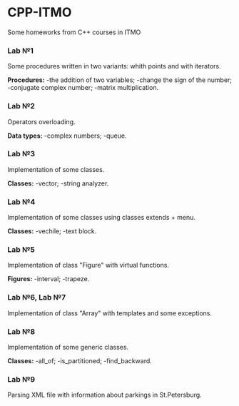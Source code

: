 ﻿# CPP-ITMO
Some homeworks from C++ courses in ITMO

### Lab №1

Some procedures written in two variants: whith points and with iterators.

  **Procedures:**
-the addition of two variables;
-change the sign of the number;
-conjugate complex number;
-matrix multiplication.

### Lab №2

Operators overloading.

  **Data types:**
-complex numbers;
-queue.

### Lab №3

Implementation of some classes.

  **Classes:**
-vector;
-string analyzer.

### Lab №4

Implementation of some classes using classes extends + menu.

  **Classes:**
-vechile;
-text block.

### Lab №5

Implementation of class "Figure" with virtual functions.

  **Figures:**
-interval;
-trapeze.

### Lab №6, Lab №7

Implementation of class "Array" with templates and some exceptions.

### Lab №8

Implementation of some generic classes.

  **Classes:**
-all_of;
-is_partitioned;
-find_backward.

### Lab №9

Parsing XML file with information about parkings in St.Petersburg.


